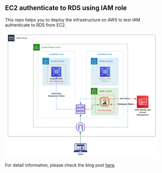 ## EC2 authenticate to RDS using IAM role

This repo helps you to deploy the infrastructure on AWS to test IAM authenticate to RDS from EC2.

![concept](docs/concept.png)

For detail information, please check the blog post [here](https://tech.aufomm.com/how-to-use-kong-to-authenticate-aws-rds-with-iam/).
